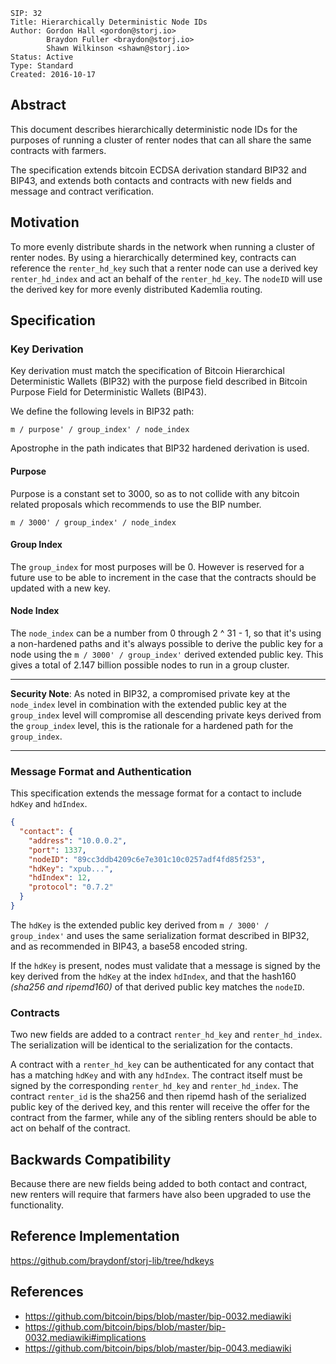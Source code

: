 ```
SIP: 32
Title: Hierarchically Deterministic Node IDs
Author: Gordon Hall <gordon@storj.io>
        Braydon Fuller <braydon@storj.io>
        Shawn Wilkinson <shawn@storj.io>
Status: Active
Type: Standard
Created: 2016-10-17
```

Abstract
--------

This document describes hierarchically deterministic node IDs for the purposes of running a cluster of renter nodes that can all share the same contracts with farmers.

The specification extends bitcoin ECDSA derivation standard BIP32 and BIP43, and extends both contacts and contracts with new fields and message and contract verification.

Motivation
----------

To more evenly distribute shards in the network when running a cluster of renter nodes. By using a hierarchically determined key, contracts can reference the `renter_hd_key` such that a renter node can use a derived key `renter_hd_index` and act an behalf of the `renter_hd_key`. The `nodeID` will use the derived key for more evenly distributed Kademlia routing.

Specification
-------------

### Key Derivation

Key derivation must match the specification of Bitcoin Hierarchical Deterministic Wallets (BIP32) with the purpose field described in Bitcoin Purpose Field for Deterministic Wallets (BIP43).

We define the following levels in BIP32 path:

```
m / purpose' / group_index' / node_index
```

Apostrophe in the path indicates that BIP32 hardened derivation is used.

#### Purpose

Purpose is a constant set to 3000, so as to not collide with any bitcoin related proposals which recommends to use the BIP number.

```
m / 3000' / group_index' / node_index
```

#### Group Index

The `group_index` for most purposes will be 0. However is reserved for a future use to be able to increment in the case that the contracts should be updated with a new key.

#### Node Index

The `node_index` can be a number from 0 through 2 ^ 31 - 1, so that it's using a non-hardened paths and it's always possible to derive the public key for a node using the `m / 3000' / group_index'` derived extended public key. This gives a total of 2.147 billion possible nodes to run in a group cluster.

---

**Security Note**: As noted in BIP32, a compromised private key at the `node_index` level in combination with the extended public key at the `group_index` level will compromise all descending private keys derived from the `group_index` level, this is the rationale for a hardened path for the `group_index`.

---

### Message Format and Authentication

This specification extends the message format for a contact to include `hdKey` and `hdIndex`.

```json
{
  "contact": {
    "address": "10.0.0.2",
    "port": 1337,
    "nodeID": "89cc3ddb4209c6e7e301c10c0257adf4fd85f253",
    "hdKey": "xpub...",
    "hdIndex": 12,
    "protocol": "0.7.2"
  }
}
```

The `hdKey` is the extended public key derived from `m / 3000' / group_index'` and uses the same serialization format described in BIP32, and as recommended in BIP43, a base58 encoded string.

If the `hdKey` is present, nodes must validate that a message is signed by the key derived from the `hdKey` at the index `hdIndex`, and that the hash160 *(sha256 and ripemd160)* of that derived public key matches the `nodeID`.

### Contracts

Two new fields are added to a contract `renter_hd_key` and `renter_hd_index`. The serialization will be identical to the serialization for the contacts.

A contract with a `renter_hd_key` can be authenticated for any contact that has a matching `hdKey` and with any `hdIndex`. The contract itself must be signed by the corresponding `renter_hd_key` and `renter_hd_index`. The contract `renter_id` is the sha256 and then ripemd hash of the serialized public key of the derived key, and this renter will receive the offer for the contract from the farmer, while any of the sibling renters should be able to act on behalf of the contract.

Backwards Compatibility
----------------------

Because there are new fields being added to both contact and contract, new renters will require that farmers have also been upgraded to use the functionality.

Reference Implementation
-----------------------

https://github.com/braydonf/storj-lib/tree/hdkeys

References
-------------
- https://github.com/bitcoin/bips/blob/master/bip-0032.mediawiki
- https://github.com/bitcoin/bips/blob/master/bip-0032.mediawiki#implications
- https://github.com/bitcoin/bips/blob/master/bip-0043.mediawiki
